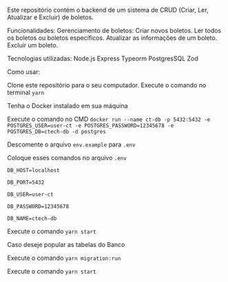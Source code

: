 Este repositório contém o backend de um sistema de CRUD (Criar, Ler, Atualizar e Excluir) de boletos. 

Funcionalidades:
Gerenciamento de boletos:
Criar novos boletos.
Ler todos os boletos ou boletos específicos.
Atualizar as informações de um boleto.
Excluir um boleto.

Tecnologias utilizadas:
Node.js
Express
Typeorm
PostgresSQL
Zod

Como usar:

Clone este repositório para o seu computador.
Execute o comando no terminal `yarn`

Tenha o Docker instalado em sua máquina

Execute o comando no CMD `docker run --name ct-db -p 5432:5432 -e POSTGRES_USER=user-ct -e POSTGRES_PASSWORD=12345678 -e POSTGRES_DB=ctech-db -d postgres`

Descomente o arquivo `env.example` para `.env`

Coloque esses comandos no arquivo `.env`

`DB_HOST=localhost`

`DB_PORT=5432`

`DB_USER=user-ct`

`DB_PASSWORD=12345678`

`DB_NAME=ctech-db`

Execute o comando `yarn start`

Caso deseje popular as tabelas do Banco

Execute o comando `yarn migration:run`

Execute o comando `yarn start`
